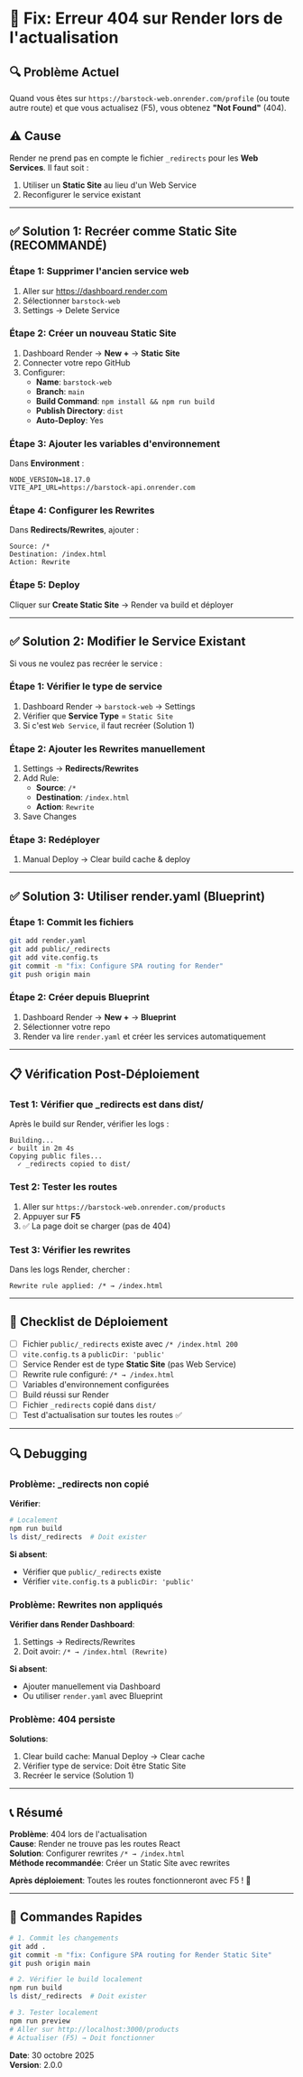 # 🔧 Fix: Erreur 404 sur Render lors de l'actualisation

## 🔍 Problème Actuel

Quand vous êtes sur `https://barstock-web.onrender.com/profile` (ou toute autre route) et que vous actualisez (F5), vous obtenez **"Not Found"** (404).

## ⚠️ Cause

Render ne prend pas en compte le fichier `_redirects` pour les **Web Services**. Il faut soit :
1. Utiliser un **Static Site** au lieu d'un Web Service
2. Reconfigurer le service existant

---

## ✅ Solution 1: Recréer comme Static Site (RECOMMANDÉ)

### **Étape 1: Supprimer l'ancien service web**

1. Aller sur https://dashboard.render.com
2. Sélectionner `barstock-web`
3. Settings → Delete Service

### **Étape 2: Créer un nouveau Static Site**

1. Dashboard Render → **New +** → **Static Site**
2. Connecter votre repo GitHub
3. Configurer:
   - **Name**: `barstock-web`
   - **Branch**: `main`
   - **Build Command**: `npm install && npm run build`
   - **Publish Directory**: `dist`
   - **Auto-Deploy**: Yes

### **Étape 3: Ajouter les variables d'environnement**

Dans **Environment** :
```
NODE_VERSION=18.17.0
VITE_API_URL=https://barstock-api.onrender.com
```

### **Étape 4: Configurer les Rewrites**

Dans **Redirects/Rewrites**, ajouter :
```
Source: /*
Destination: /index.html
Action: Rewrite
```

### **Étape 5: Deploy**

Cliquer sur **Create Static Site** → Render va build et déployer

---

## ✅ Solution 2: Modifier le Service Existant

Si vous ne voulez pas recréer le service :

### **Étape 1: Vérifier le type de service**

1. Dashboard Render → `barstock-web` → Settings
2. Vérifier que **Service Type** = `Static Site`
3. Si c'est `Web Service`, il faut recréer (Solution 1)

### **Étape 2: Ajouter les Rewrites manuellement**

1. Settings → **Redirects/Rewrites**
2. Add Rule:
   - **Source**: `/*`
   - **Destination**: `/index.html`
   - **Action**: `Rewrite`
3. Save Changes

### **Étape 3: Redéployer**

1. Manual Deploy → Clear build cache & deploy

---

## ✅ Solution 3: Utiliser render.yaml (Blueprint)

### **Étape 1: Commit les fichiers**

```bash
git add render.yaml
git add public/_redirects
git add vite.config.ts
git commit -m "fix: Configure SPA routing for Render"
git push origin main
```

### **Étape 2: Créer depuis Blueprint**

1. Dashboard Render → **New +** → **Blueprint**
2. Sélectionner votre repo
3. Render va lire `render.yaml` et créer les services automatiquement

---

## 📋 Vérification Post-Déploiement

### **Test 1: Vérifier que _redirects est dans dist/**

Après le build sur Render, vérifier les logs :
```
Building...
✓ built in 2m 4s
Copying public files...
  ✓ _redirects copied to dist/
```

### **Test 2: Tester les routes**

1. Aller sur `https://barstock-web.onrender.com/products`
2. Appuyer sur **F5**
3. ✅ La page doit se charger (pas de 404)

### **Test 3: Vérifier les rewrites**

Dans les logs Render, chercher :
```
Rewrite rule applied: /* → /index.html
```

---

## 🎯 Checklist de Déploiement

- [ ] Fichier `public/_redirects` existe avec `/* /index.html 200`
- [ ] `vite.config.ts` a `publicDir: 'public'`
- [ ] Service Render est de type **Static Site** (pas Web Service)
- [ ] Rewrite rule configuré: `/* → /index.html`
- [ ] Variables d'environnement configurées
- [ ] Build réussi sur Render
- [ ] Fichier `_redirects` copié dans `dist/`
- [ ] Test d'actualisation sur toutes les routes ✅

---

## 🔍 Debugging

### **Problème: _redirects non copié**

**Vérifier**:
```bash
# Localement
npm run build
ls dist/_redirects  # Doit exister
```

**Si absent**:
- Vérifier que `public/_redirects` existe
- Vérifier `vite.config.ts` a `publicDir: 'public'`

### **Problème: Rewrites non appliqués**

**Vérifier dans Render Dashboard**:
1. Settings → Redirects/Rewrites
2. Doit avoir: `/* → /index.html (Rewrite)`

**Si absent**:
- Ajouter manuellement via Dashboard
- Ou utiliser `render.yaml` avec Blueprint

### **Problème: 404 persiste**

**Solutions**:
1. Clear build cache: Manual Deploy → Clear cache
2. Vérifier type de service: Doit être Static Site
3. Recréer le service (Solution 1)

---

## 📞 Résumé

**Problème**: 404 lors de l'actualisation  
**Cause**: Render ne trouve pas les routes React  
**Solution**: Configurer rewrites `/* → /index.html`  
**Méthode recommandée**: Créer un Static Site avec rewrites  

**Après déploiement**: Toutes les routes fonctionneront avec F5 ! 🎉

---

## 🚀 Commandes Rapides

```bash
# 1. Commit les changements
git add .
git commit -m "fix: Configure SPA routing for Render Static Site"
git push origin main

# 2. Vérifier le build localement
npm run build
ls dist/_redirects  # Doit exister

# 3. Tester localement
npm run preview
# Aller sur http://localhost:3000/products
# Actualiser (F5) → Doit fonctionner
```

**Date**: 30 octobre 2025  
**Version**: 2.0.0
